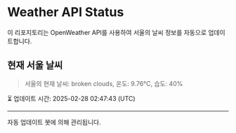 
# Weather API Status

이 리포지토리는 OpenWeather API를 사용하여 서울의 날씨 정보를 자동으로 업데이트합니다.

## 현재 서울 날씨
> 서울의 현재 날씨: broken clouds, 온도: 9.76°C, 습도: 40%

⏳ 업데이트 시간: 2025-02-28 02:47:43 (UTC)

---
자동 업데이트 봇에 의해 관리됩니다.
